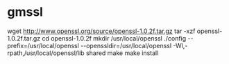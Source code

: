 # gmssl
wget http://www.openssl.org/source/openssl-1.0.2f.tar.gz
tar -xzf openssl-1.0.2f.tar.gz
cd openssl-1.0.2f
mkdir /usr/local/openssl
./config --prefix=/usr/local/openssl --openssldir=/usr/local/openssl -Wl,-rpath,/usr/local/openssl/lib shared
make
make install
